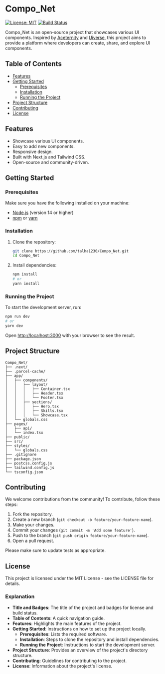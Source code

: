 
# Compo_Net

[![License: MIT](https://img.shields.io/badge/License-MIT-yellow.svg)](https://opensource.org/licenses/MIT)
[![Build Status](https://github.com/talha1230/Compo_Net/actions/workflows/build.yml/badge.svg)](https://github.com/talha1230/Compo_Net/actions)

Compo_Net is an open-source project that showcases various UI components. Inspired by [Aceternity](https://ui.aceternity.com/) and [Uiverse](https://uiverse.io/), this project aims to provide a platform where developers can create, share, and explore UI components.

## Table of Contents

- [Features](#features)
- [Getting Started](#getting-started)
  - [Prerequisites](#prerequisites)
  - [Installation](#installation)
  - [Running the Project](#running-the-project)
- [Project Structure](#project-structure)
- [Contributing](#contributing)
- [License](#license)

## Features

- Showcase various UI components.
- Easy to add new components.
- Responsive design.
- Built with Next.js and Tailwind CSS.
- Open-source and community-driven.

## Getting Started

### Prerequisites

Make sure you have the following installed on your machine:

- [Node.js](https://nodejs.org/) (version 14 or higher)
- [npm](https://www.npmjs.com/) or [yarn](https://yarnpkg.com/)

### Installation

1. Clone the repository:

   ```sh
   git clone https://github.com/talha1230/Compo_Net.git
   cd Compo_Net
   ```

2. Install dependencies:

   ```sh
   npm install
   # or
   yarn install
   ```

### Running the Project

To start the development server, run:

```sh
npm run dev
# or
yarn dev
```

Open [http://localhost:3000](http://localhost:3000) with your browser to see the result.

## Project Structure

```plaintext
Compo_Net/
├── .next/
├── .parcel-cache/
├── app/
│   ├── components/
│   │   ├── layout/
│   │   │   ├── Container.tsx
│   │   │   ├── Header.tsx
│   │   │   └── Footer.tsx
│   │   ├── sections/
│   │   │   ├── Hero.tsx
│   │   │   ├── Skills.tsx
│   │   │   └── Showcase.tsx
│   └── globals.css
├── pages/
│   ├── api/
│   └── index.tsx
├── public/
├── src/
├── styles/
│   └── globals.css
├── .gitignore
├── package.json
├── postcss.config.js
├── tailwind.config.js
└── tsconfig.json
```

## Contributing

We welcome contributions from the community! To contribute, follow these steps:

1. Fork the repository.
2. Create a new branch (`git checkout -b feature/your-feature-name`).
3. Make your changes.
4. Commit your changes (`git commit -m 'Add some feature'`).
5. Push to the branch (`git push origin feature/your-feature-name`).
6. Open a pull request.

Please make sure to update tests as appropriate.

## License

This project is licensed under the MIT License - see the LICENSE file for details.

### Explanation

- **Title and Badges**: The title of the project and badges for license and build status.
- **Table of Contents**: A quick navigation guide.
- **Features**: Highlights the main features of the project.
- **Getting Started**: Instructions on how to set up the project locally.
  - **Prerequisites**: Lists the required software.
  - **Installation**: Steps to clone the repository and install dependencies.
  - **Running the Project**: Instructions to start the development server.
- **Project Structure**: Provides an overview of the project's directory structure.
- **Contributing**: Guidelines for contributing to the project.
- **License**: Information about the project's license.
